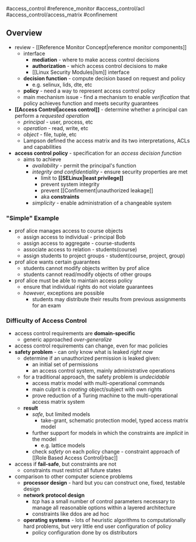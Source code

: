 #access_control #reference_monitor #access_control/acl #access_control/access_matrix #confinement 
## Overview
- review - [[Reference Monitor Concept|reference monitor components]]
	- interface
		- **mediation** - where to make access control decisions
		- **authorization** - which access control decisions to make
		- [[Linux Security Modules|lsm]] interface
	- **decision function** - compute decision based on request and policy
		- e.g. selinux, lids, dte, etc
	- **policy** - need a way to represent access control policy
	- main mechanism issue - find a mechanism to enable *verification* that policy achieves function and meets security guarantees
- **[[Access Control|access control]]** - determine whether a principal can perform a *requested operation*
	- *principal* - user, process, etc
	- *operation* - read, write, etc
	- *object* - file, tuple, etc
	- Lampson defined the access matrix and its two interpretations, ACLs and capabilities
- **access control policy** - specification for an *access decision function*
	- aims to achieve
		- *availability* - permit the principal's function
		- *integrity and confidentiality* - ensure security properties are met
			- limit to **[[SELinux|least privilege]]**
			- prevent system integrity
			- prevent [[Confinement|unauthorized leakage]]
			- aka **constraints**
		- *simplicity* - enable administration of a changeable system
### "Simple" Example
- prof alice manages access to course objects
	- assign access to individual - principal Bob
	- assign access to aggregate - course-students
	- associate access to relation - students(course)
	- assign students to project groups - student(course, project, group)
- prof alice wants certain guarantees
	- students cannot modify objects written by prof alice
	- students cannot read/modify objects of other groups
- prof alice must be able to maintain access policy
	- ensure that individual rights do not violate guarantees
	- *however*, exceptions are possible
		- students may distribute their results from previous assignments for an exam
### Difficulty of Access Control
- access control requirements are **domain-specific**
	- generic approached *over-generalize*
- access control requirements can change, even for mac policies
- **safety problem** - can only know what is leaked *right now*
	- determine if an unauthorized permission is leaked given:
		- an initial set of permissions
		- an access control system, mainly administrative operations
	- for a traditional approach, the safety problem is *undecidable*
		- access matrix model with multi-operational commands
		- main culprit is *creating* object/subject with own rights
		- prove reduction of a Turing machine to the multi-operational access matrix system
	- **result**
		- *safe*, but limited models
			- take-grant, schematic protection model, typed access matrix model
		- further support for models in which the constraints are *implicit* in the model
			- e.g. lattice models
		- check *safety* on each policy change - constraint approach of [[Role Based Access Control|rbac]]
- access if **fail-safe**, but constraints are not
	- constraints must restrict all future states
- comparison to other computer science problems
	- **processor design** - hard but you can construct one, fixed, testable design
	- **network protocol design**
		- *tcp* has a small number of control parameters necessary to manage all reasonable options within a layered architecture
		- constraints like ddos are ad hoc
	- **operating systems** - lots of heuristic algorithms to computationally hard problems, but very little end user configuration of policy
		- policy configuration done by os distributors